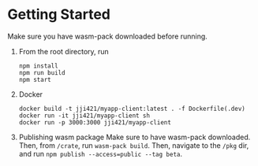 # Getting Started

Make sure you have wasm-pack downloaded before running.

1. From the root directory, run
    ```
    npm install
    npm run build
    npm start
    ```

2. Docker
    ```
    docker build -t jji421/myapp-client:latest . -f Dockerfile(.dev)
    docker run -it jji421/myapp-client sh
    docker run -p 3000:3000 jji421/myapp-client
    ```

3. Publishing wasm package
Make sure to have wasm-pack downloaded. Then, from `/crate`, run `wasm-pack build`.
Then, navigate to the `/pkg` dir, and run `npm publish --access=public --tag beta`.
